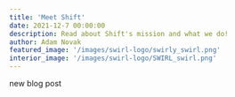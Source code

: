 ```yaml
---
title: 'Meet Shift'
date: 2021-12-7 00:00:00
description: Read about Shift's mission and what we do!
author: Adam Novak
featured_image: '/images/swirl-logo/swirly_swirl.png'
interior_image: '/images/swirl-logo/SWIRL_swirl.png'
---
```

new blog post